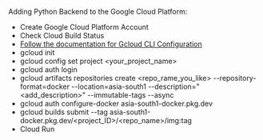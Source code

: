 Adding Python Backend to the Google Cloud Platform:

* Create Google Cloud Platform Account
* Check Cloud Build Status 
* [Follow the documentation for Gcloud CLI Configuration](https://cloud.google.com/sdk/docs/install)
* gcloud init
* gcloud config set project <your_project_name>
* gcloud auth login
* gcloud artifacts repositories create <repo_rame_you_like> --repository-format=docker --location=asia-south1 --description="<add_description>" --immutable-tags --async
* gcloud auth configure-docker asia-south1-docker.pkg.dev
* gcloud builds submit --tag asia-south1-docker.pkg.dev/<project_ID>/<repo_name>/<Imagename>img:<Tagname>tag
* Cloud Run
